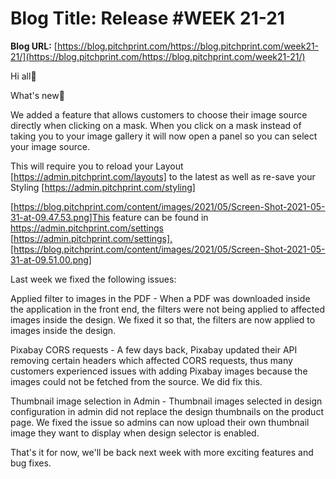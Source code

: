 # **Blog Title**: Release #WEEK 21-21

**Blog URL:** [https://blog.pitchprint.com/https://blog.pitchprint.com/week21-21/](https://blog.pitchprint.com/https://blog.pitchprint.com/week21-21/)

Hi all👋

What's new🚀

We added a feature that allows customers to choose their image source directly when clicking on a mask. When you click on a mask instead of
taking you to your image gallery it will now open a panel so you can select your image source.

This will require you to reload your Layout [https://admin.pitchprint.com/layouts] to the latest as well as re-save your Styling
[https://admin.pitchprint.com/styling]

[https://blog.pitchprint.com/content/images/2021/05/Screen-Shot-2021-05-31-at-09.47.53.png]This feature can be found in
https://admin.pitchprint.com/settings
[https://admin.pitchprint.com/settings].[https://blog.pitchprint.com/content/images/2021/05/Screen-Shot-2021-05-31-at-09.51.00.png]

Last week we fixed the following issues:

Applied filter to images in the PDF - When a PDF was downloaded inside the application in the front end, the filters were not being applied
to affected images inside the design. We fixed it so that, the filters are now applied to images inside the design.

Pixabay CORS requests - A few days back, Pixabay updated their API removing certain headers which affected CORS requests, thus many
customers experienced issues with adding Pixabay images because the images could not be fetched from the source. We did fix this.

Thumbnail image selection in Admin - Thumbnail images selected in design configuration in admin did not replace the design thumbnails on the
product page. We fixed the issue so admins can now upload their own thumbnail image they want to display when design selector is enabled.

That's it for now, we'll be back next week with more exciting features and bug fixes.

